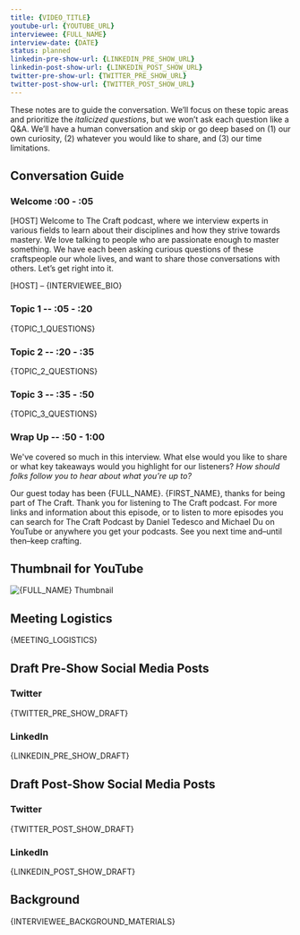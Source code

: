 ```yaml
---
title: {VIDEO_TITLE}
youtube-url: {YOUTUBE_URL}
interviewee: {FULL_NAME}
interview-date: {DATE}
status: planned
linkedin-pre-show-url: {LINKEDIN_PRE_SHOW_URL}
linkedin-post-show-url: {LINKEDIN_POST_SHOW_URL}
twitter-pre-show-url: {TWITTER_PRE_SHOW_URL}
twitter-post-show-url: {TWITTER_POST_SHOW_URL}
---
```


These notes are to guide the conversation. We’ll focus on these topic areas and prioritize the _italicized questions_, but we won’t ask each question like a Q&A. We’ll have a human conversation and skip or go deep based on (1) our own curiosity, (2) whatever you would like to share, and (3) our time limitations.

## Conversation Guide

### Welcome :00 - :05

[HOST] Welcome to The Craft podcast, where we interview experts in various fields to learn about their disciplines and how they strive towards mastery. We love talking to people who are passionate enough to master something. We have each been asking curious questions of these craftspeople our whole lives, and want to share those conversations with others. Let’s get right into it.

[HOST] – {INTERVIEWEE_BIO}

### Topic 1 -- :05 - :20

{TOPIC_1_QUESTIONS}

### Topic 2 -- :20 - :35

{TOPIC_2_QUESTIONS}

### Topic 3 -- :35 - :50

{TOPIC_3_QUESTIONS}

### Wrap Up -- :50 - 1:00

We've covered so much in this interview. What else would you like to share or what key takeaways would you highlight for our listeners? _How should folks follow you to hear about what you’re up to?_

Our guest today has been {FULL_NAME}. {FIRST_NAME}, thanks for being part of The Craft. Thank you for listening to The Craft podcast. For more links and information about this episode, or to listen to more episodes you can search for The Craft Podcast by Daniel Tedesco and Michael Du on YouTube or anywhere you get your podcasts. See you next time and–until then–keep crafting.

## Thumbnail for YouTube

![{FULL_NAME} Thumbnail](./thumbnails/{FULL_NAME_UNDERSCORES}.jpg)

## Meeting Logistics

{MEETING_LOGISTICS}

## Draft Pre-Show Social Media Posts

### Twitter

{TWITTER_PRE_SHOW_DRAFT}

### LinkedIn

{LINKEDIN_PRE_SHOW_DRAFT}

## Draft Post-Show Social Media Posts

### Twitter

{TWITTER_POST_SHOW_DRAFT}

### LinkedIn

{LINKEDIN_POST_SHOW_DRAFT}

## Background

{INTERVIEWEE_BACKGROUND_MATERIALS}
